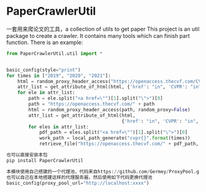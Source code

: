 # PaperCrawlerUtil
一套用来爬论文的工具，a collection of utils to get paper
This project is an util package to create a crawler.
It contains many tools which can finish part function.
There is an example:

```python
from PaperCrawlerUtil.util import *


basic_config(style="print")
for times in ["2019", "2020", "2021"]:
    html = random_proxy_header_access("https://openaccess.thecvf.com/CVPR{}".format(times), random_proxy=False)
    attr_list = get_attribute_of_html(html, {'href': "in", 'CVPR': "in", "py": "in", "day": "in"})
    for ele in attr_list:
        path = ele.split("<a href=\"")[1].split("\">")[0]
        path = "https://openaccess.thecvf.com/" + path
        html = random_proxy_header_access(path, random_proxy=False)
        attr_list = get_attribute_of_html(html,
                                          {'href': "in", 'CVPR': "in", "content": "in", "papers": "in"})
        for eles in attr_list:
            pdf_path = eles.split("<a href=\"")[1].split("\">")[0]
            work_path = local_path_generate("cvpr{}".format(times))
            retrieve_file("https://openaccess.thecvf.com/" + pdf_path, work_path)

```
```python
也可以直接安装本包
pip install PaperCrawlerUtil
```

```python
本模块使用自己搭建的一个代理池，代码来自https://github.com/Germey/ProxyPool.git
也可以自己在本地搭建这样的代理服务器，然后使用如下代码更换代理池
basic_config(proxy_pool_url="http://localhost:xxxx")
```